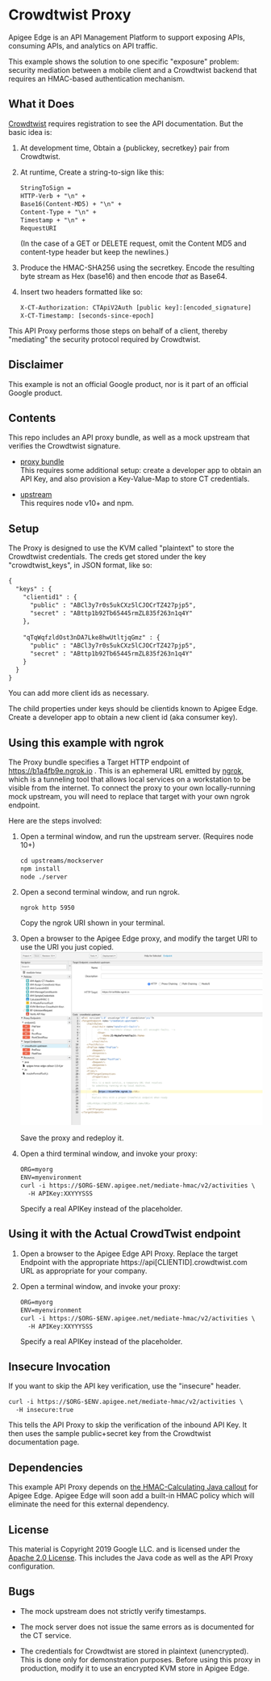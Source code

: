 # Crowdtwist Proxy

Apigee Edge is an API Management Platform to support exposing APIs, consuming
APIs, and analytics on API traffic.

This example shows the solution to one specific "exposure" problem: security
mediation between a mobile client and a Crowdtwist backend that requires an
HMAC-based authentication mechanism.

## What it Does

[Crowdtwist](https://developers.crowdtwist.com/hmac-authentication/) requires
registration to see the API documentation. But the basic idea is:

1. At development time, Obtain a {publickey, secretkey} pair from Crowdtwist.

2. At runtime, Create a string-to-sign like this:
   ```
   StringToSign =
   HTTP-Verb + "\n" +
   Base16(Content-MD5) + "\n" +
   Content-Type + "\n" +
   Timestamp + "\n" +
   RequestURI
   ```

   (In the case of a GET or DELETE request, omit the Content MD5 and
   content-type header but keep the newlines.)

3. Produce the HMAC-SHA256 using the secretkey. Encode the resulting
   byte stream as Hex (base16) and then encode _that_ as Base64.

4. Insert two headers formatted like so:
   ```
   X-CT-Authorization: CTApiV2Auth [public key]:[encoded_signature]
   X-CT-Timestamp: [seconds-since-epoch]
   ```

This API Proxy performs those steps on behalf of a client, thereby "mediating"
the security protocol required by Crowdtwist.

## Disclaimer

This example is not an official Google product, nor is it part of an
official Google product.

## Contents

This repo includes an API proxy bundle, as well as a mock upstream that verifies the
Crowdtwist signature.

* [proxy bundle](./proxybundles/mediate-hmac)  
  This requires some additional setup: create a developer app to obtain an
  API Key, and also provision a Key-Value-Map to store CT credentials.

* [upstream](./upstreams/mockserver)  
  This requires node v10+ and npm.

## Setup

The Proxy is designed to use the KVM called "plaintext" to store the Crowdtwist
credentials. The creds get stored under the key "crowdtwist_keys", in JSON format, like so:
```
{
  "keys" : {
    "clientid1" : {
      "public" : "ABCl3y7r0s5ukCXz5lCJOCrTZ427pjp5",
      "secret" : "ABttp1b92Tb65445rmZL835f263n1q4Y"
    },

    "qTqWqfzldOst3nDA7Lke8hwUtltjqGmz" : {
      "public" : "ABCl3y7r0s5ukCXz5lCJOCrTZ427pjp5",
      "secret" : "ABttp1b92Tb65445rmZL835f263n1q4Y"
    }
  }
}
```
You can add more client ids as necessary.

The child properties under keys should be clientids known to Apigee Edge.
Create a developer app to obtain a new client id (aka consumer key).


## Using this example with ngrok

The Proxy bundle specifies a Target HTTP endpoint of https://b1a4fb9e.ngrok.io .
This is an ephemeral URL emitted by [ngrok](https://ngrok.com/), which is a
tunneling tool that allows local services on a workstation to be visible from
the internet. To connect the proxy to your own locally-running mock upstream,
you will need to replace that target with your own ngrok endpoint.

Here are the steps involved:

1. Open a terminal window, and run the upstream server.  (Requires node 10+)

   ```
   cd upstreams/mockserver
   npm install
   node ./server
   ```

2. Open a second terminal window, and run ngrok.
   ```
   ngrok http 5950
   ```
   Copy the ngrok URI shown in your terminal.

3. Open a browser to the Apigee Edge proxy, and modify the target URI to
   use the URI you just copied.
   ![TargetEndpoint](./images/screenshot-20190910-122941.png "Proxy Editor")

   Save the proxy and redeploy it.

4. Open a third terminal window, and invoke your proxy:

   ```
   ORG=myorg
   ENV=myenvironment
   curl -i https://$ORG-$ENV.apigee.net/mediate-hmac/v2/activities \
     -H APIKey:XXYYYSSS
   ```
   Specify a real APIKey instead of the placeholder.


## Using it with the Actual CrowdTwist endpoint

1. Open a browser to the Apigee Edge API Proxy.  Replace the target Endpoint with  the
   appropriate https://api[CLIENTID].crowdtwist.com URL as appropriate for your
   company.

2. Open a terminal window, and invoke your proxy:

   ```
   ORG=myorg
   ENV=myenvironment
   curl -i https://$ORG-$ENV.apigee.net/mediate-hmac/v2/activities \
     -H APIKey:XXYYYSSS
   ```
   Specify a real APIKey instead of the placeholder.

## Insecure Invocation

   If you want to skip the API key verification, use the "insecure" header.

   ```
   curl -i https://$ORG-$ENV.apigee.net/mediate-hmac/v2/activities \
     -H insecure:true
   ```

   This tells the API Proxy to skip the verification of the inbound API Key.
   It then uses the sample public+secret key from the Crowdtwist documentation
   page.

## Dependencies

This example API Proxy depends on [the HMAC-Calculating Java callout](https://github.com/apigee/iloveapis2015-hmac-httpsignature) for Apigee
Edge. Apigee Edge will soon add a built-in HMAC policy which will eliminate the
need for this external dependency.


## License

This material is Copyright 2019
Google LLC. and is licensed under the [Apache 2.0
License](LICENSE). This includes the Java code as well as the API
Proxy configuration.

## Bugs

* The mock upstream does not strictly verify timestamps.

* The mock server does not issue the same errors as is documented for the CT service.

* The credentials for Crowdtwist are stored in plaintext (unencrypted). This is
  done only for demonstration purposes. Before using this proxy in production,
  modify it to use an encrypted KVM store in Apigee Edge.




